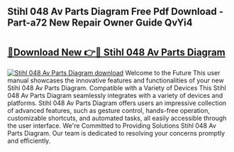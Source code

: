 ## Stihl 048 Av Parts Diagram Free Pdf Download - Part-a72 New Repair Owner Guide QvYi4

# <h2><a href="http://dfj33s.blite.top/?on=Stihl+048+Av+Parts+Diagram">🔗Download New 👉🔴 Stihl 048 Av Parts Diagram</a></h2>

[![Stihl 048 Av Parts Diagram download](https://i.imgur.com/lujVjoI.png)](http://dfj33s.blite.top/?on=Stihl+048+Av+Parts+Diagram)
Welcome to the Future This user manual showcases the innovative features and functionalities of your new Stihl 048 Av Parts Diagram. Compatible with a Variety of Devices This Stihl 048 Av Parts Diagram seamlessly integrates with a variety of devices and platforms. Stihl 048 Av Parts Diagram offers users an impressive collection of advanced features, such as gesture control, hands-free operation, customizable shortcuts, and automated tasks, all easily accessible through the user interface. We're Committed to Providing Solutions Stihl 048 Av Parts Diagram. Our team is dedicated to resolving your concerns promptly and efficiently.
